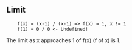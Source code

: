 ## Limit

        f(x) = (x-1) / (x-1) => f(x) = 1, x != 1 
        f(1) = 0 / 0 <- Undefined!

The limit as x approaches 1 of f(x) (f of x) is 1.

